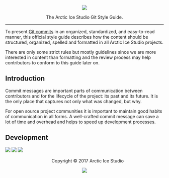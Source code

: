 <p align="center"><img src="https://rawgit.com/arcticicestudio/styleguide-git/develop/src/assets/styleguide-git-banner-typography.svg"/></p>

<p align="center">The Arctic Ice Studio Git Style Guide.</p>

---

To present [Git commits](https://git-scm.com/docs/git-commit) in an organized, standardized, and easy-to-read manner, this official style guide describes how the content should be structured, organized, spelled and formatted in all Arctic Ice Studio projects.

There are only some strict rules but mostly guidelines since we are more interested in content than formatting and the review process may help contributors to conform to this guide later on.

## Introduction

Commit messages are important parts of communication between contributors and for the lifecycle of the project: its past and its future. It is the only place that captures not only what was changed, but why.

For open source project communities it is important to maintain good habits of communication in all forms. A well-crafted commit message can save a lot of time and overhead and helps to speed up development processes.

## Development

[![](https://img.shields.io/badge/Changelog-0.0.0-81A1C1.svg?style=flat-square)](https://github.com/arcticicestudio/styleguide-git/blob/v0.0.0/CHANGELOG.md) [![](https://img.shields.io/badge/Workflow-gitflow--branching--model-81A1C1.svg?style=flat-square)](http://nvie.com/posts/a-successful-git-branching-model) [![](https://img.shields.io/badge/Versioning-ArcVer_0.8.0-81A1C1.svg?style=flat-square)](https://github.com/arcticicestudio/arcver)

<p align="center"> <img src="http://arcticicestudio.com/favicon.ico" width=16 height=16/> Copyright &copy; 2017 Arctic Ice Studio</p>

<p align="center"><a href="http://www.apache.org/licenses/LICENSE-2.0"><img src="https://img.shields.io/badge/License-Apache_2.0-5E81AC.svg?style=flat-square"/></a>
